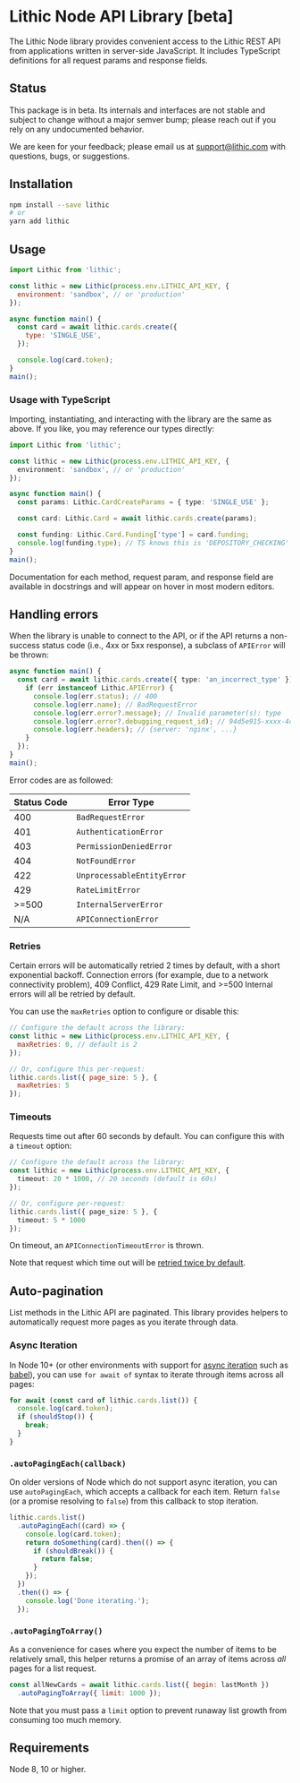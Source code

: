 # Lithic Node API Library [beta]

The Lithic Node library provides convenient access to the Lithic REST API from applications written in server-side JavaScript.
It includes TypeScript definitions for all request params and response fields.

## Status

This package is in beta. Its internals and interfaces are not stable
and subject to change without a major semver bump;
please reach out if you rely on any undocumented behavior.

We are keen for your feedback; please email us at [support@lithic.com](mailto:support@lithic.com)
with questions, bugs, or suggestions.

## Installation

```sh
npm install --save lithic
# or
yarn add lithic
```

## Usage

```js
import Lithic from 'lithic';

const lithic = new Lithic(process.env.LITHIC_API_KEY, {
  environment: 'sandbox', // or 'production'
});

async function main() {
  const card = await lithic.cards.create({
    type: 'SINGLE_USE',
  });

  console.log(card.token);
}
main();
```

### Usage with TypeScript

Importing, instantiating, and interacting with the library are the same as above.
If you like, you may reference our types directly:

```ts
import Lithic from 'lithic';

const lithic = new Lithic(process.env.LITHIC_API_KEY, {
  environment: 'sandbox', // or 'production'
});

async function main() {
  const params: Lithic.CardCreateParams = { type: 'SINGLE_USE' };

  const card: Lithic.Card = await lithic.cards.create(params);

  const funding: Lithic.Card.Funding['type'] = card.funding;
  console.log(funding.type); // TS knows this is 'DEPOSITORY_CHECKING' | 'DEPOSITORY_SAVINGS'
}
main();
```

Documentation for each method, request param, and response field are available in docstrings and will appear on hover in most modern editors.

## Handling errors

When the library is unable to connect to the API,
or if the API returns a non-success status code (i.e., 4xx or 5xx response),
a subclass of `APIError` will be thrown:

```ts
async function main() {
  const card = await lithic.cards.create({ type: 'an_incorrect_type' }).catch((err) => {
    if (err instanceof Lithic.APIError) {
      console.log(err.status); // 400
      console.log(err.name); // BadRequestError
      console.log(err.error?.message); // Invalid parameter(s): type
      console.log(err.error?.debugging_request_id); // 94d5e915-xxxx-4cee-a4f5-2xd6ebd279ac
      console.log(err.headers); // {server: 'nginx', ...}
    }
  });
}
main();
```

Error codes are as followed:

| Status Code | Error Type                 |
| ----------- | -------------------------- |
| 400         | `BadRequestError`          |
| 401         | `AuthenticationError`      |
| 403         | `PermissionDeniedError`    |
| 404         | `NotFoundError`            |
| 422         | `UnprocessableEntityError` |
| 429         | `RateLimitError`           |
| >=500       | `InternalServerError`      |
| N/A         | `APIConnectionError`       |

### Retries

Certain errors will be automatically retried 2 times by default, with a short exponential backoff.
Connection errors (for example, due to a network connectivity problem), 409 Conflict, 429 Rate Limit,
and >=500 Internal errors will all be retried by default.

You can use the `maxRetries` option to configure or disable this:

<!-- prettier-ignore -->
```js
// Configure the default across the library:
const lithic = new Lithic(process.env.LITHIC_API_KEY, {
  maxRetries: 0, // default is 2
});

// Or, configure this per-request:
lithic.cards.list({ page_size: 5 }, {
  maxRetries: 5
});
```

### Timeouts

Requests time out after 60 seconds by default. You can configure this with a `timeout` option:

<!-- prettier-ignore -->
```ts
// Configure the default across the library:
const lithic = new Lithic(process.env.LITHIC_API_KEY, {
  timeout: 20 * 1000, // 20 seconds (default is 60s)
});

// Or, configure per-request:
lithic.cards.list({ page_size: 5 }, {
  timeout: 5 * 1000
});
```

On timeout, an `APIConnectionTimeoutError` is thrown.

Note that request which time out will be [retried twice by default](#retries).

## Auto-pagination

List methods in the Lithic API are paginated.
This library provides helpers to automatically request more pages as you iterate through data.

### Async Iteration

In Node 10+ (or other environments with support for
[async iteration](https://github.com/tc39/proposal-async-iteration#the-async-iteration-statement-for-await-of)
such as [babel](https://babeljs.io/docs/en/babel-plugin-transform-async-generator-functions)),
you can use `for await of` syntax to iterate through items across all pages:

```js
for await (const card of lithic.cards.list()) {
  console.log(card.token);
  if (shouldStop()) {
    break;
  }
}
```

### `.autoPagingEach(callback)`

On older versions of Node which do not support async iteration,
you can use `autoPagingEach`, which accepts a callback for each item.
Return `false` (or a promise resolving to `false`) from this callback to stop iteration.

<!-- prettier-ignore -->
```js
lithic.cards.list()
  .autoPagingEach((card) => {
    console.log(card.token);
    return doSomething(card).then(() => {
      if (shouldBreak()) {
        return false;
      }
    });
  })
  .then(() => {
    console.log('Done iterating.');
  });
```

### `.autoPagingToArray()`

As a convenience for cases where you expect the number of items to be relatively small,
this helper returns a promise of an array of items across _all_ pages for a list request.

<!-- prettier-ignore -->
```js
const allNewCards = await lithic.cards.list({ begin: lastMonth })
  .autoPagingToArray({ limit: 1000 });
```

Note that you must pass a `limit` option to prevent runaway list growth from consuming too much memory.

## Requirements

Node 8, 10 or higher.
